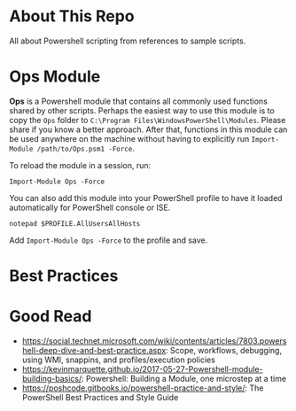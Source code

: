 # About This Repo
All about Powershell scripting from references to sample scripts.

# Ops Module
**Ops** is a Powershell module that contains all commonly used functions shared by other scripts. Perhaps the easiest way to use this module is to copy the `Ops` folder to `C:\Program Files\WindowsPowerShell\Modules`. Please share if you know a better approach. After that, functions in this module can be used anywhere on the machine without having to explicitly run `Import-Module /path/to/Ops.psm1 -Force`.

To reload the module in a session, run:
```
Import-Module Ops -Force
```

You can also add this module into your PowerShell profile to have it loaded automatically for PowerShell console or ISE.
```
notepad $PROFILE.AllUsersAllHosts
```
Add `Import-Module Ops -Force` to the profile and save.

# Best Practices

# Good Read
- https://social.technet.microsoft.com/wiki/contents/articles/7803.powershell-deep-dive-and-best-practice.aspx: Scope, workflows, debugging, using WMI, snappins, and profiles/execution policies
- https://kevinmarquette.github.io/2017-05-27-Powershell-module-building-basics/: Powershell: Building a Module, one microstep at a time
- https://poshcode.gitbooks.io/powershell-practice-and-style/: The PowerShell Best Practices and Style Guide